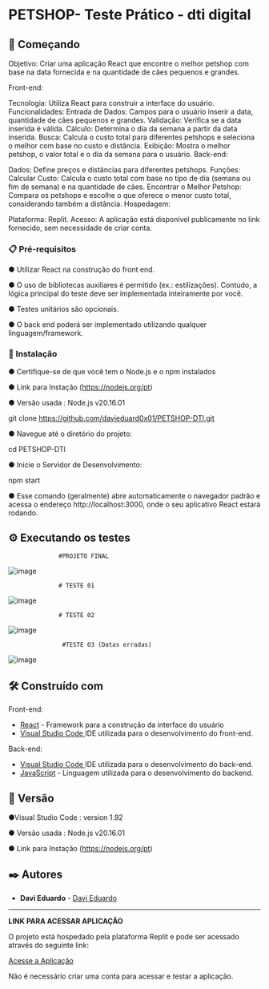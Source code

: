 # PETSHOP- Teste Prático - dti digital



## 🚀 Começando

Objetivo: Criar uma aplicação React que encontre o melhor petshop com base na data fornecida e na quantidade de cães pequenos e grandes.

Front-end:

Tecnologia: Utiliza React para construir a interface do usuário.
Funcionalidades:
Entrada de Dados: Campos para o usuário inserir a data, quantidade de cães pequenos e grandes.
Validação: Verifica se a data inserida é válida.
Cálculo: Determina o dia da semana a partir da data inserida.
Busca: Calcula o custo total para diferentes petshops e seleciona o melhor com base no custo e distância.
Exibição: Mostra o melhor petshop, o valor total e o dia da semana para o usuário.
Back-end:

Dados: Define preços e distâncias para diferentes petshops.
Funções:
Calcular Custo: Calcula o custo total com base no tipo de dia (semana ou fim de semana) e na quantidade de cães.
Encontrar o Melhor Petshop: Compara os petshops e escolhe o que oferece o menor custo total, considerando também a distância.
Hospedagem:

Plataforma: Replit.
Acesso: A aplicação está disponível publicamente no link fornecido, sem necessidade de criar conta.


### 📋 Pré-requisitos

● Utilizar React na construção do front end.

● O uso de bibliotecas auxiliares é permitido (ex.: estilizações). Contudo, a lógica
principal do teste deve ser implementada inteiramente por você.

● Testes unitários são opcionais.

● O back end poderá ser implementado utilizando qualquer
linguagem/framework.



### 🔧 Instalação

● Certifique-se de que você tem o Node.js e o npm instalados

● Link para Instação  (https://nodejs.org/pt)
 
● Versão usada : Node.js v20.16.01 

 git clone https://github.com/davieduard0x01/PETSHOP-DTl.git

● Navegue até o diretório do projeto:

cd PETSHOP-DTl 

● Inicie o Servidor de Desenvolvimento:

npm start

● Esse comando (geralmente) abre automaticamente o navegador padrão e acessa o endereço http://localhost:3000, onde o seu aplicativo React estará rodando.

## ⚙️ Executando os testes
                  #PROJETO FINAL 
![image](https://github.com/user-attachments/assets/7822d896-9bb2-412b-bdb5-3e87107d8027)

                  # TESTE 01
![image](https://github.com/user-attachments/assets/8fba6bba-24dc-4cf1-9272-80848af3ecf2)

                  # TESTE 02
![image](https://github.com/user-attachments/assets/714f9500-5fb0-4d8b-a05c-51accc2305c2)

                   #TESTE 03 (Datas erradas)
![image](https://github.com/user-attachments/assets/dc45c6c7-1d10-4031-8097-aa69df348df9)

## 🛠️ Construído com

Front-end:
* [React](https://react.dev//) - Framework para a construção da interface do usuário
* [Visual Studio Code ](https://code.visualstudio.com/)IDE utilizada para o desenvolvimento do front-end.

Back-end:
* [Visual Studio Code ](https://code.visualstudio.com/)IDE utilizada para o desenvolvimento do back-end.
* [JavaScript](https://www.javascript.com/) - Linguagem utilizada para o desenvolvimento do backend.


## 📌 Versão
●Visual Studio Code : version 1.92

● Versão usada : Node.js v20.16.01 

● Link para Instação  (https://nodejs.org/pt)

## ✒️ Autores

* **Davi Eduardo** - [Davi Eduardo](https://github.com/davieduard0x01)
-------------------------------------------------------------------------------
   **LINK PARA ACESSAR APLICAÇÃO**

O projeto está hospedado pela plataforma Replit e pode ser acessado através do seguinte link:

[Acesse a Aplicação](https://a2bd9be7-8b6f-4206-a90a-bbcb68e71fb5-00-1m1y35nuck0cu.spock.replit.dev/)

Não é necessário criar uma conta para acessar e testar a aplicação.

